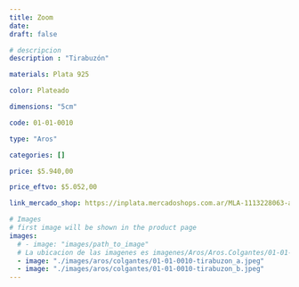 ```yaml
---
title: Zoom
date: 
draft: false

# descripcion
description : "Tirabuzón"

materials: Plata 925

color: Plateado

dimensions: "5cm"

code: 01-01-0010

type: "Aros"

categories: []

price: $5.940,00

price_eftvo: $5.052,00

link_mercado_shop: https://inplata.mercadoshops.com.ar/MLA-1113228063-aros-plata-925-colgantes-zoom-_JM

# Images
# first image will be shown in the product page
images:
  # - image: "images/path_to_image"
  # La ubicacion de las imagenes es imagenes/Aros/Aros.Colgantes/01-01-0010-zoom
  - image: "./images/aros/colgantes/01-01-0010-tirabuzon_a.jpeg"
  - image: "./images/aros/colgantes/01-01-0010-tirabuzon_b.jpeg"
---
```

